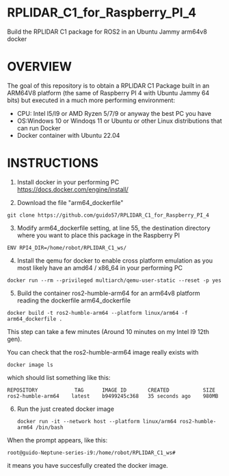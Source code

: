 # RPLIDAR_C1_for_Raspberry_PI_4
Build the RPLIDAR C1 package for ROS2 in an Ubuntu Jammy arm64v8 docker

# OVERVIEW 

The goal of this repository is to obtain a RPLIDAR C1 Package built in an ARM64V8 platform (the same of Raspberry PI 4 with Ubuntu Jammy 64 bits) but executed in a much more performing environment:
* CPU: Intel I5/I9 or AMD Ryzen 5/7/9 or anyway the best PC you have
* OS:Windows 10 or Windoqs 11 or Ubuntu or other Linux distributions that can run Docker
* Docker container with Ubuntu 22.04 

# INSTRUCTIONS

1) Install docker in your performing PC https://docs.docker.com/engine/install/

2) Download the file "arm64_dockerfile"

  ```
  git clone https://github.com/guido57/RPLIDAR_C1_for_Raspberry_PI_4
  ```
3) Modify arm64_dockerfile setting, at line 55, the destination directory where you want to place this package in the Raspberry PI

```
ENV RPI4_DIR=/home/robot/RPLIDAR_C1_ws/
```

4) Install the qemu for docker to enable cross platform emulation as you most likely have an amd64 / x86_64 in your performing PC

```
docker run --rm --privileged multiarch/qemu-user-static --reset -p yes
```
 
5)  Build the container ros2-humble-arm64 for an arm64v8 platform reading the dockerfile arm64_dockerfile

  ```
  docker build -t ros2-humble-arm64 --platform linux/arm64 -f  arm64_dockerfile .
  ```

 This step can take a few minutes (Around 10 minutes on my Intel I9 12th gen).

 You can check that the ros2-humble-arm64 image really exists with 

 ```
 docker image ls
 ```

which should list something like this: 

```
REPOSITORY            TAG      IMAGE ID       CREATED           SIZE
ros2-humble-arm64    latest    b9499245c368   35 seconds ago    980MB
```
6) Run the just created docker image
   ```
   docker run -it --network host --platform linux/arm64 ros2-humble-arm64 /bin/bash
   ```
When the prompt appears, like this:

```
root@guido-Neptune-series-i9:/home/robot/RPLIDAR_C1_ws#
```

it means you have succesfully created the docker image.






